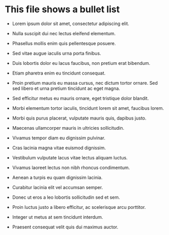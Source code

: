 # This file shows a bullet list

- Lorem ipsum dolor sit amet, consectetur adipiscing elit.
- Nulla suscipit dui nec lectus eleifend elementum.
- Phasellus mollis enim quis pellentesque posuere.

- Sed vitae augue iaculis urna porta finibus.
- Duis lobortis dolor eu lacus faucibus, non pretium erat bibendum.
- Etiam pharetra enim eu tincidunt consequat.
- Proin pretium mauris eu massa cursus, nec dictum tortor ornare.
  Sed sed libero et urna pretium tincidunt ac eget magna.

- Sed efficitur metus eu mauris ornare, eget tristique dolor blandit.
- Morbi elementum tortor iaculis, tincidunt lorem sit amet, faucibus lorem.
- Morbi quis purus placerat, vulputate mauris quis, dapibus justo.
- Maecenas ullamcorper mauris in ultricies sollicitudin.
- Vivamus tempor diam eu dignissim pulvinar.

- Cras lacinia magna vitae euismod dignissim.
- Vestibulum vulputate lacus vitae lectus aliquam luctus.
- Vivamus laoreet lectus non nibh rhoncus condimentum.
- Aenean a turpis eu quam dignissim lacinia.
- Curabitur lacinia elit vel accumsan semper.
- Donec ut eros a leo lobortis sollicitudin sed et sem.

- Proin luctus justo a libero efficitur, ac scelerisque arcu porttitor.
- Integer ut metus at sem tincidunt interdum.
- Praesent consequat velit quis dui maximus auctor.
